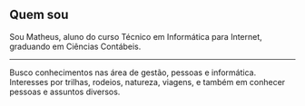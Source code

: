 ## Quem sou

Sou Matheus, aluno do curso Técnico em Informática para Internet, graduando em Ciências Contábeis.
***
Busco conhecimentos nas área de gestão, pessoas e informática.
Interesses por trilhas, rodeios, natureza, viagens, e também em conhecer pessoas e assuntos diversos.
